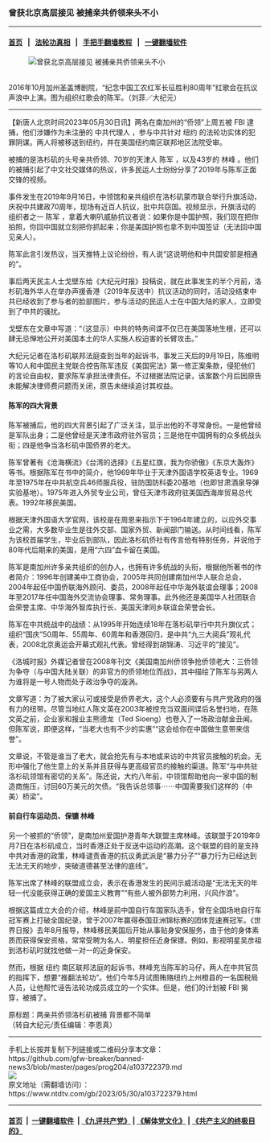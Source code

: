 ### 曾获北京高层接见 被捕亲共侨领来头不小
------------------------

#### [首页](https://github.com/gfw-breaker/banned-news3/blob/master/README.md) &nbsp;&nbsp;|&nbsp;&nbsp; [法轮功真相](https://github.com/begood0513/basic/blob/master/README.md)  &nbsp;&nbsp;|&nbsp;&nbsp; [手把手翻墙教程](https://github.com/gfw-breaker/guides/wiki)  &nbsp;&nbsp;|&nbsp;&nbsp; [一键翻墙软件](https://github.com/gfw-breaker/nogfw/blob/master/README.md)  



<div><div class="featured_image">
 <figure>
  <img alt="曾获北京高层接见 被捕亲共侨领来头不小" src="https://i.ntdtv.com/assets/uploads/2023/05/id103722381-166423-600x400.jpeg"/>
 </figure><br/>
 <span class="caption">
  2016年10月加州圣盖博剧院，“纪念中国工农红军长征胜利80周年”红歌会在抗议声浪中上演。图为组织红歌会的陈军。（刘菲／大纪元）
 </span>
</div>
</div><hr/>


<div><div class="post_content" itemprop="articleBody">
 <p>
  【新唐人北京时间2023年05月30日讯】两名在南加州的“侨领”上周五被
  <ok href="https://www.ntdtv.com/gb/fbi.htm">
   FBI
  </ok>
  逮捕，他们涉嫌作为未注册的
  <ok href="https://www.ntdtv.com/gb/中共代理人.htm">
   中共代理人
  </ok>
  ，参与中共针对
  <ok href="https://www.ntdtv.com/gb/纽约.htm">
   纽约
  </ok>
  的法轮功实体的犯罪阴谋。两人将被移送到纽约，并在美国纽约南区联邦地区法院受审。
 </p>
 <p>
  被捕的是洛杉矶的头号亲共侨领、70岁的天津人
  <ok href="https://www.ntdtv.com/gb/陈军.htm">
   陈军
  </ok>
  ，以及43岁的
  <ok href="https://www.ntdtv.com/gb/林峰.htm">
   林峰
  </ok>
  。他们的被捕引起了中文社交媒体的热议，许多民运人士纷纷分享了2019年与陈军正面交锋的视频。
 </p>
 <p>
  事件发生在2019年9月16日，中领馆和亲共组织在洛杉矶蒙市联合举行升旗活动，庆祝中共建政70周年，现场有近百人抗议，批中共窃国。视频显示，升旗活动的组织者之一
  <ok href="https://www.ntdtv.com/gb/陈军.htm">
   陈军
  </ok>
  ，拿着大喇叭威胁抗议者说：如果你是中国护照，我们现在把你拍照，你回中国就立刻把你抓起来；你是美国护照也拿不到中国签证（无法回中国见亲人）。
 </p>
 <p>
  陈军此言引发热议，当天推特上议论纷纷，有人说“这说明他和中共国安部是相通的”。
 </p>
 <p>
  事后两天民主人士戈壁东给《大纪元时报》投稿说，就在此事发生的半个月前，洛杉矶海外华人在举办声援香港（2019年反送中）抗议活动的同时，活动没结束中共已经收到了参与者的脸部图片，参与活动的民运人士在中国大陆的家人，立即受到了中共的骚扰。
 </p>
 <p>
  戈壁东在文章中写道：“（这显示）中共的特务间谍不仅已在美国落地生根，还可以肆无忌惮地公开对美国本土的华人实施人权迫害的长臂攻击。”
 </p>
 <p>
  大纪元记者在洛杉矶联邦法庭查到当年的起诉书，事发三天后的9月19日，陈维明等10人和中国民主党联合控告陈军违反《美国宪法》第一修正案条款，侵犯他们的言论自由权，要求陈军承担法律责任。不过根据法院记录，该案数个月后因原告未能解决律师费问题而关闭，原告未继续追讨其权益。
 </p>
 <h4>
  陈军的四大背景
 </h4>
 <p>
  陈军被捕后，他的四大背景引起了广泛关注，显示出他的不寻常身份。一是他曾经是军队出身；二是他曾经是天津市政府驻外官员；三是他在中国拥有的众多统战头衔；四是他争当洛杉矶中国侨界的老大。
 </p>
 <p>
  陈军曾著有《沧海横流》《台湾的选择》《五星红旗，我为你骄傲》《东京大轰炸》等书。根据陈军在书中的简介，他1969年毕业于天津外国语学校英语专业。1969年至1975年在中共航空兵46师服兵役，驻防国防科委20基地（也即甘肃酒泉导弹实验基地）。1975年进入外贸专业公司，曾任天津市政府驻美国西海岸贸易总代表。1992年移民美国。
 </p>
 <p>
  根据天津外国语大学官网，该校是在周恩来指示下于1964年建立的，以应外交事业之需，大多数毕业生是往外交部、国家外贸、新闻部门输送。从时间线看，陈军为该校首届学生，毕业后到部队，因此洛杉矶侨社有传言他有特别任务，并说他于80年代后期来的美国，是用“六四”血卡留在美国。
 </p>
 <p>
  陈军是南加州许多亲共组织的创办人，也拥有许多统战的头衔，根据他所著书的作者简介：1996年创建美中工商协会，2005年共同创建南加州华人联合总会，2004年起任中国侨联海外顾问、委员，2008年起任中华海外联谊会理事；2008年至2017年任中国海外交流协会理事、常务理事。此外他还是美国华人社团联合会荣誉主席、中华海外智库执行长、美国天津同乡联谊会荣誉会长。
 </p>
 <p>
  陈军在中共统战中的战绩：从1995年开始连续18年在落杉矶举行中共升旗仪式；组织“国庆”50周年、55周年、60周年和香港回归，是中共“九三大阅兵”观礼代表，2008北京奥运会开幕式观礼代表。曾经得到胡锦涛、习近平的“接见”。
 </p>
 <p>
  《洛城时报》外媒记者曾在2008年刊文《美国南加州侨领争抢侨领老大：三侨领为争夺（与中国大陆关联）的非官方的侨领地位而战》，其中描绘了陈军与另两人为谁将是一号人物而处于政治争夺的漩涡。
 </p>
 <p>
  文章写道：为了被大家认可或接受是侨界老大，这个人必须要有与共产党政府的强有力的纽带。尽管当地红人陈文英在2003年被控充当双面间谍后名誉扫地，在陈文英之前，企业家和报业主熊德龙（Ted Sioeng）也卷入了一场政治献金丑闻。但陈军说，即便这样，“当老大也有不少的实惠”“这会给你在中国做生意带来信誉”。
 </p>
 <p>
  文章说，不管是谁当了老大，就会抢先有与本地或来访的中共官员接触的机会。无形中强化了他生意上的关系并且获得与更高级官员的接触的渠道。陈军“与中共驻洛杉矶领馆有密切的关系”。陈还说，大约八年前，中领馆帮助他向一家中国的制造商施压，讨回60万美元的欠债。“我告诉总领事⋯⋯中国需要我们这样的（中美）桥梁”。
 </p>
 <h4>
  前自行车运动员、保镳
  <ok href="https://www.ntdtv.com/gb/林峰.htm">
   林峰
  </ok>
 </h4>
 <p>
  另一个被抓的“侨领”，是南加州爱国护港青年大联盟主席林峰。该联盟于2019年9月7日在洛杉矶成立，当时香港正处于反送中运动的高潮。这个联盟的目的是支持中共对香港的政策，林峰谴责香港的抗议勇武派是“暴力分子”“暴力行为已经达到无法无天的地步，突破道德甚至法律的底线”。
 </p>
 <p>
  陈军出席了林峰的联盟成立会，表示在香港发生的民间示威活动是“无法无天的年轻一代没能获得正确的爱国主义教育”“有些人被外部势力利用，兴风作浪”。
 </p>
 <p>
  根据这篇成立大会的介绍，林峰是前中国自行车国家队选手，曾在全国场地自行车冠军赛上打破全国纪录，曾于2007年赢得泰国亚洲锦标赛的团体竞速赛冠军。《世界日报》去年8月报导，林峰移民美国后开始从事贴身安保服务，由于他的身体素质而获得保安资格，常常受聘为名人、明星担任近身保镖。例如，影视明星吴彦祖到洛杉矶时就找他做一对一的近身保安。
 </p>
 <p>
  然而，根据
  <ok href="https://www.ntdtv.com/gb/纽约.htm">
   纽约
  </ok>
  南区联邦法庭的起诉书，林峰充当陈军的马仔，两人在中共官员的指挥下，想要“推翻法轮功”。他们今年5月试图贿赂纽约上州橙县的一名国税局人员，让他帮忙诬告法轮功成员成立的一个实体。但是，他们的计划被
  <ok href="https://www.ntdtv.com/gb/fbi.htm">
   FBI
  </ok>
  揭穿，被捕了。
 </p>
 <p>
  原标题：两亲共侨领洛杉矶被捕 背景都不简单
  <br/>
  （转自大纪元/责任编辑：李恩真）
 </p>
 <div class="single_ad">
 </div>
</div>
</div>
<hr/>
手机上长按并复制下列链接或二维码分享本文章：<br/>
https://github.com/gfw-breaker/banned-news3/blob/master/pages/prog204/a103722379.md <br/>
<a href='https://github.com/gfw-breaker/banned-news3/blob/master/pages/prog204/a103722379.md'><img src='https://github.com/gfw-breaker/banned-news3/blob/master/pages/prog204/a103722379.md.png'/></a> <br/>
原文地址（需翻墙访问）：https://www.ntdtv.com/gb/2023/05/30/a103722379.html


------------------------
#### [首页](https://github.com/gfw-breaker/banned-news3/blob/master/README.md) &nbsp;|&nbsp; [一键翻墙软件](https://github.com/gfw-breaker/nogfw/blob/master/README.md) &nbsp;| [《九评共产党》](https://github.com/gfw-breaker/9ping.md/blob/master/README.md#九评之一评共产党是什么) | [《解体党文化》](https://github.com/gfw-breaker/jtdwh.md/blob/master/README.md) | [《共产主义的终极目的》](https://github.com/gfw-breaker/gczydzjmd.md/blob/master/README.md)


<img src='http://gfw-breaker.win/banned-news3/pages/prog204/a103722379.md' width='0px' height='0px'/>